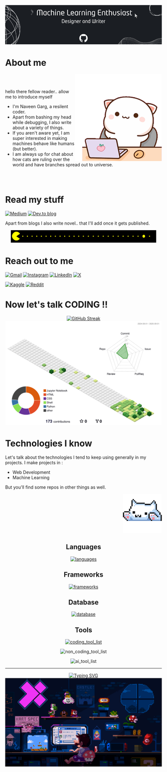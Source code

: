 <img src="./assets/profile_banner.png" />

# About me
<div>

<img align="right" width="280" src="./assets/cat_coding.gif">

</div>

<div>
<br> 
<br>

hello there fellow reader.. allow me to introduce myself
- I'm Naveen Garg, a resilent coder.
- Apart from bashing my head while debugging, I also write about a variety of things.
- If you aren't aware yet, I am super interested in making machines behave like humans (but better).
- I am always up for chat about how cats are ruling over the world and have branches spread out to universe.

<br>
<br>
</div>

# Read my stuff
[![Medium](https://img.shields.io/badge/Medium-12100E?style=for-the-badge&logo=medium&logoColor=white)](https://medium.com/@codenaveen)
[![Dev.to blog](https://img.shields.io/badge/dev.to-0A0A0A?style=for-the-badge&logo=dev.to&logoColor=white)](https://dev.to/codenaveen)

Apart from blogs I also write novel.. that I'll add once it gets published. 

<div align="center">
<img src="./assets/pacman.gif"/>
</div>

# Reach out to me
[![Gmail](https://img.shields.io/badge/Gmail-D14836?style=for-the-badge&logo=gmail&logoColor=white)](mailto:wrknvngrg@gmail.com)
[![Instagram](https://img.shields.io/badge/Instagram-%23E4405F.svg?style=for-the-badge&logo=Instagram&logoColor=white)](https://www.instagram.com/codenaveen/)
[![LinkedIn](https://img.shields.io/badge/linkedin-%230077B5.svg?style=for-the-badge&logo=linkedin&logoColor=white)](https://www.linkedin.com/in/codenaveen/)
[![X](https://img.shields.io/badge/X-%23000000.svg?style=for-the-badge&logo=X&logoColor=white)](https://x.com/codenaveen)

[![Kaggle](https://img.shields.io/badge/Kaggle-035a7d?style=for-the-badge&logo=kaggle&logoColor=white)](https://www.kaggle.com/codenaveen)
[![Reddit](https://img.shields.io/badge/Reddit-FF4500?style=for-the-badge&logo=reddit&logoColor=white)](https://www.reddit.com/user/CodeNaveen/)
</div>

# Now let's talk CODING !!

<div align="center">
<a href="https://git.io/streak-stats">
<img src="https://streak-stats.demolab.com?user=CodeNaveen-in&theme=highcontrast&hide_border=true" alt="GitHub Streak" />
</a>
</div>

<!--
<p align="center" >
	<picture>
	  <source media="(prefers-color-scheme: dark)"  srcset="https://raw.githubusercontent.com/CodeNaveen-in/CodeNaveen-in/output-3d-contrib/night.svg" />
	  <source media="(prefers-color-scheme: light)" srcset="https://raw.githubusercontent.com/CodeNaveen-in/CodeNaveen-in/output-3d-contrib/day.svg" />
	  <img alt="github profile contributions chart"    src="https://raw.githubusercontent.com/CodeNaveen-in/CodeNaveen-in/output-3d-contrib/day.svg" />
	</picture>
</p> -->

<!-- https://github.com/yoshi389111/github-profile-3d-contrib -->
<a href="https://github.com/yoshi389111/github-profile-3d-contrib">
<picture>
  <source media="(prefers-color-scheme: dark)" srcset="https://raw.githubusercontent.com/CodeNaveen-in/CodeNaveen-in/main/profile-3d-contrib/profile-night-view.svg">
  <img alt="CodeNaveen-in's GitHub Profile 3D Contrib" src="https://raw.githubusercontent.com/CodeNaveen-in/CodeNaveen-in/main/profile-3d-contrib/profile-green.svg">
</picture>
</a>

# Technologies I know
Let's talk about the technologies I tend to keep using generally in my projects. I make projects in : 
- Web Development
- Machine Learning

But you'll find some repos in other things as well.

<div align="right">
<img src="./assets/neko_white.gif" height="125px"/>
</div>

<div align="center">

<h2> Languages </h2>
<p>
  <a href="https://go-skill-icons.vercel.app/">
    <img
      src="https://go-skill-icons.vercel.app/api/icons?i=html,css,javascript,python,bash" alt="languages"
    />
  </a>
</p>

<h2> Frameworks</h2>
<p>
  <a href="https://go-skill-icons.vercel.app/">
    <img
      src="https://go-skill-icons.vercel.app/api/icons?i=bootstrap,tailwind,flask,react,next" alt="frameworks"
    />
  </a>
</p>

<h2> Database</h2>
<p>
  <a href="https://go-skill-icons.vercel.app/">
    <img
      src="https://go-skill-icons.vercel.app/api/icons?i=postgresql,sqlite,supabase" alt="database"
    />
  </a>
</p>

<h2> Tools </h2>
<p>
  <a href="https://go-skill-icons.vercel.app/">
    <img
      src="https://go-skill-icons.vercel.app/api/icons?i=git,github,vite,npm,supabase,api,huggingface" alt="coding_tool_list"
    />
  </a>
</p>
<p>
  <a> 
    <img
      src="https://go-skill-icons.vercel.app/api/icons?i=vscode,postman,figma,linux,canva" alt="non_coding_tool_list"
    />
    </a>

</p>

<p>
      <a> 
    <img
      src="https://go-skill-icons.vercel.app/api/icons?i=gemini,chatgpt" alt="ai_tool_list"
    />
    </a>
</p>

</div>

---


<div align="center">

<a href="https://git.io/typing-svg">
<img src="https://readme-typing-svg.demolab.com?font=Zen+Dots&pause=1000&color=49F707&width=435&lines=Made+with+love+by+Naveen+Garg" alt="Typing SVG" />
</a>

<img src="./assets/mario_coding.gif"/>
</div>
